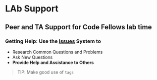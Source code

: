 # LAb Support

## Peer and TA Support for Code Fellows lab time

### Getting Help: Use the [Issues](/issues) System to

- Research Common Questions and Problems
- Ask New Questions
- **Provide Help and Assistance to Others**

> TIP: Make good use of `tags`
